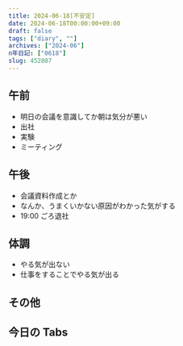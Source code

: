 ```yaml
---
title: 2024-06-18[不安定]
date: 2024-06-18T00:00:00+09:00
draft: false
tags: ["diary", ""]
archives: ["2024-06"]
n年日記: ["0618"]
slug: 452807
---
```


## 午前

- 明日の会議を意識してか朝は気分が悪い
- 出社
- 実験
- ミーティング

## 午後

- 会議資料作成とか
- なんか、うまくいかない原因がわかった気がする
- 19:00 ごろ退社

## 体調

- やる気が出ない
- 仕事をすることでやる気が出る

## その他

## 今日の Tabs
